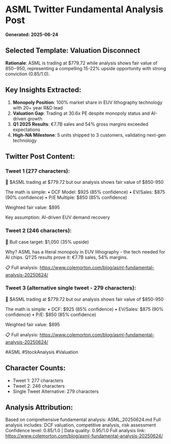 # ASML Twitter Fundamental Analysis Post
**Generated: 2025-06-24**

## Selected Template: Valuation Disconnect
**Rationale**: ASML is trading at $779.72 while analysis shows fair value of $850-$950, representing a compelling 15-22% upside opportunity with strong conviction (0.85/1.0).

## Key Insights Extracted:
1. **Monopoly Position**: 100% market share in EUV lithography technology with 20+ year R&D lead
2. **Valuation Gap**: Trading at 30.6x PE despite monopoly status and AI-driven growth
3. **Q1 2025 Results**: €7.7B sales and 54% gross margins exceeded expectations
4. **High-NA Milestone**: 5 units shipped to 3 customers, validating next-gen technology

## Twitter Post Content:

### Tweet 1 (277 characters):
🎯 $ASML trading at $779.72 but our analysis shows fair value of $850-950

The math is simple:
• DCF Model: $925 (85% confidence)
• EV/Sales: $875 (90% confidence)
• P/E Multiple: $850 (85% confidence)

Weighted fair value: $895

Key assumption: AI-driven EUV demand recovery

### Tweet 2 (246 characters):
🐂 Bull case target: $1,050 (35% upside)

Why? ASML has a literal monopoly in EUV lithography - the tech needed for AI chips. Q1'25 results prove it: €7.7B sales, 54% margins.

📋 Full analysis: https://www.colemorton.com/blog/asml-fundamental-analysis-20250624/

### Tweet 3 (alternative single tweet - 279 characters):
🎯 $ASML trading at $779.72 but our analysis shows fair value of $850-950

The math is simple:
• DCF: $925 (85% confidence)
• EV/Sales: $875 (90% confidence)
• P/E: $850 (85% confidence)

Weighted fair value: $895

📋 Full analysis: https://www.colemorton.com/blog/asml-fundamental-analysis-20250624/

#ASML #StockAnalysis #Valuation

## Character Counts:
- Tweet 1: 277 characters
- Tweet 2: 246 characters
- Single Tweet Alternative: 279 characters

## Analysis Attribution:
Based on comprehensive fundamental analysis: ASML_20250624.md
Full analysis includes: DCF valuation, competitive analysis, risk assessment
Confidence level: 0.85/1.0 | Data quality: 0.95/1.0
Full analysis link: https://www.colemorton.com/blog/asml-fundamental-analysis-20250624/
